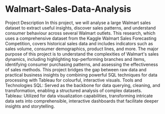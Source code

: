 # Walmart-Sales-Data-Analysis
Project Description
In this project, we will analyse a large Walmart sales dataset to extract useful insights, discover sales patterns, and understand consumer behaviour across several Walmart outlets. This research, which uses a comprehensive dataset from the Kaggle Walmart Sales Forecasting Competition, covers historical sales data and includes indicators such as sales volume, consumer demographics, product lines, and more.
The major purpose of this project is to understand the complexities of Walmart's sales dynamics, including highlighting top-performing branches and items, identifying consumer purchasing patterns, and assessing the effectiveness of sales methods. This project bridges the gap between raw data and practical business insights by combining powerful SQL techniques for data processing with Tableau for colourful, interactive visuals.
Tools and Technologies
SQL: Served as the backbone for data querying, cleaning, and transformation, enabling a structured analysis of complex datasets.
Tableau: Utilized for data visualization capabilities, transforming intricate data sets into comprehensible, interactive dashboards that facilitate deeper insights and storytelling.
